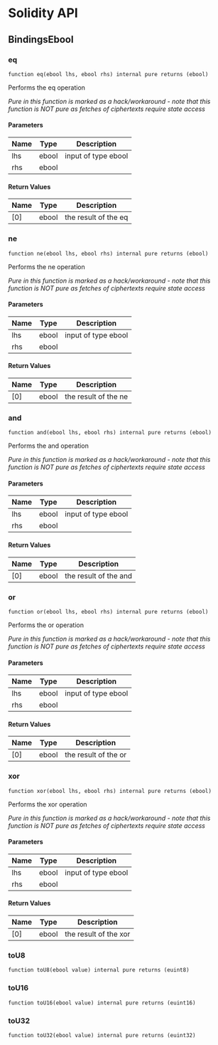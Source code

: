 # Solidity API

## BindingsEbool

### eq

```solidity
function eq(ebool lhs, ebool rhs) internal pure returns (ebool)
```

Performs the eq operation

_Pure in this function is marked as a hack/workaround - note that this function is NOT pure as fetches of ciphertexts require state access_

#### Parameters

| Name | Type | Description |
| ---- | ---- | ----------- |
| lhs | ebool | input of type ebool |
| rhs | ebool |  |

#### Return Values

| Name | Type | Description |
| ---- | ---- | ----------- |
| [0] | ebool | the result of the eq |

### ne

```solidity
function ne(ebool lhs, ebool rhs) internal pure returns (ebool)
```

Performs the ne operation

_Pure in this function is marked as a hack/workaround - note that this function is NOT pure as fetches of ciphertexts require state access_

#### Parameters

| Name | Type | Description |
| ---- | ---- | ----------- |
| lhs | ebool | input of type ebool |
| rhs | ebool |  |

#### Return Values

| Name | Type | Description |
| ---- | ---- | ----------- |
| [0] | ebool | the result of the ne |

### and

```solidity
function and(ebool lhs, ebool rhs) internal pure returns (ebool)
```

Performs the and operation

_Pure in this function is marked as a hack/workaround - note that this function is NOT pure as fetches of ciphertexts require state access_

#### Parameters

| Name | Type | Description |
| ---- | ---- | ----------- |
| lhs | ebool | input of type ebool |
| rhs | ebool |  |

#### Return Values

| Name | Type | Description |
| ---- | ---- | ----------- |
| [0] | ebool | the result of the and |

### or

```solidity
function or(ebool lhs, ebool rhs) internal pure returns (ebool)
```

Performs the or operation

_Pure in this function is marked as a hack/workaround - note that this function is NOT pure as fetches of ciphertexts require state access_

#### Parameters

| Name | Type | Description |
| ---- | ---- | ----------- |
| lhs | ebool | input of type ebool |
| rhs | ebool |  |

#### Return Values

| Name | Type | Description |
| ---- | ---- | ----------- |
| [0] | ebool | the result of the or |

### xor

```solidity
function xor(ebool lhs, ebool rhs) internal pure returns (ebool)
```

Performs the xor operation

_Pure in this function is marked as a hack/workaround - note that this function is NOT pure as fetches of ciphertexts require state access_

#### Parameters

| Name | Type | Description |
| ---- | ---- | ----------- |
| lhs | ebool | input of type ebool |
| rhs | ebool |  |

#### Return Values

| Name | Type | Description |
| ---- | ---- | ----------- |
| [0] | ebool | the result of the xor |

### toU8

```solidity
function toU8(ebool value) internal pure returns (euint8)
```

### toU16

```solidity
function toU16(ebool value) internal pure returns (euint16)
```

### toU32

```solidity
function toU32(ebool value) internal pure returns (euint32)
```

